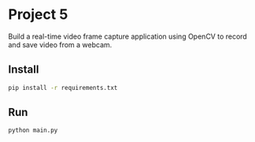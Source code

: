 # Project 5

Build a real-time video frame capture application using OpenCV to record and save video from a webcam.

## Install
```sh
pip install -r requirements.txt
```

## Run
```sh
python main.py
```